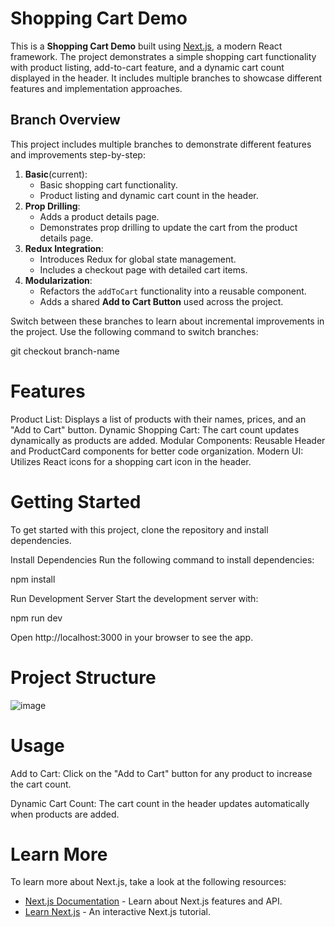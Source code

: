 # Shopping Cart Demo

This is a **Shopping Cart Demo** built using [Next.js](https://nextjs.org), a modern React framework. The project demonstrates a simple shopping cart functionality with product listing, add-to-cart feature, and a dynamic cart count displayed in the header. It includes multiple branches to showcase different features and implementation approaches.

## Branch Overview

This project includes multiple branches to demonstrate different features and improvements step-by-step:

1. **Basic**(current):
   - Basic shopping cart functionality.
   - Product listing and dynamic cart count in the header.
2. **Prop Drilling**:
   - Adds a product details page.
   - Demonstrates prop drilling to update the cart from the product details page.
3. **Redux Integration**:
   - Introduces Redux for global state management.
   - Includes a checkout page with detailed cart items.
4. **Modularization**:
   - Refactors the `addToCart` functionality into a reusable component.
   - Adds a shared **Add to Cart Button** used across the project.

Switch between these branches to learn about incremental improvements in the project. Use the following command to switch branches:

git checkout branch-name

# Features
Product List: Displays a list of products with their names, prices, and an "Add to Cart" button.
Dynamic Shopping Cart: The cart count updates dynamically as products are added.
Modular Components: Reusable Header and ProductCard components for better code organization.
Modern UI: Utilizes React icons for a shopping cart icon in the header.

# Getting Started
To get started with this project, clone the repository and install dependencies.

Install Dependencies
Run the following command to install dependencies:

npm install

Run Development Server
Start the development server with:

npm run dev

Open http://localhost:3000 in your browser to see the app.

# Project Structure
![image](https://github.com/user-attachments/assets/d255b7dc-d60b-47f8-845d-66c1759d608c)

# Usage
Add to Cart: Click on the "Add to Cart" button for any product to increase the cart count.

Dynamic Cart Count: The cart count in the header updates automatically when products are added.

# Learn More
To learn more about Next.js, take a look at the following resources:

- [Next.js Documentation](https://nextjs.org/docs) - Learn about Next.js features and API.
- [Learn Next.js](https://nextjs.org/learn) - An interactive Next.js tutorial.
